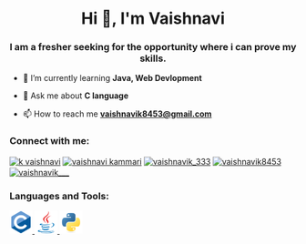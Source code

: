 <h1 align="center">Hi 👋, I'm Vaishnavi</h1>
<h3 align="center">I am a fresher seeking for the opportunity where i can prove my skills.</h3>

- 🌱 I’m currently learning **Java, Web Devlopment**

- 💬 Ask me about **C language**

- 📫 How to reach me **vaishnavik8453@gmail.com**

<h3 align="left">Connect with me:</h3>
<p align="left">
<a href="https://linkedin.com/in/k vaishnavi" target="blank"><img align="center" src="https://raw.githubusercontent.com/rahuldkjain/github-profile-readme-generator/master/src/images/icons/Social/linked-in-alt.svg" alt="k vaishnavi" height="30" width="40" /></a>
<a href="https://kaggle.com/vaishnavi kammari" target="blank"><img align="center" src="https://raw.githubusercontent.com/rahuldkjain/github-profile-readme-generator/master/src/images/icons/Social/kaggle.svg" alt="vaishnavi kammari" height="30" width="40" /></a>
<a href="https://www.codechef.com/users/vaishnavik_333" target="blank"><img align="center" src="https://cdn.jsdelivr.net/npm/simple-icons@3.1.0/icons/codechef.svg" alt="vaishnavik_333" height="30" width="40" /></a>
<a href="https://www.hackerrank.com/vaishnavik8453" target="blank"><img align="center" src="https://raw.githubusercontent.com/rahuldkjain/github-profile-readme-generator/master/src/images/icons/Social/hackerrank.svg" alt="vaishnavik8453" height="30" width="40" /></a>
<a href="https://www.leetcode.com/vaishnavik___" target="blank"><img align="center" src="https://raw.githubusercontent.com/rahuldkjain/github-profile-readme-generator/master/src/images/icons/Social/leet-code.svg" alt="vaishnavik___" height="30" width="40" /></a>
</p>

<h3 align="left">Languages and Tools:</h3>
<p align="left"> <a href="https://www.cprogramming.com/" target="_blank" rel="noreferrer"> <img src="https://raw.githubusercontent.com/devicons/devicon/master/icons/c/c-original.svg" alt="c" width="40" height="40"/> </a> <a href="https://www.java.com" target="_blank" rel="noreferrer"> <img src="https://raw.githubusercontent.com/devicons/devicon/master/icons/java/java-original.svg" alt="java" width="40" height="40"/> </a> <a href="https://www.python.org" target="_blank" rel="noreferrer"> <img src="https://raw.githubusercontent.com/devicons/devicon/master/icons/python/python-original.svg" alt="python" width="40" height="40"/> </a> </p>
